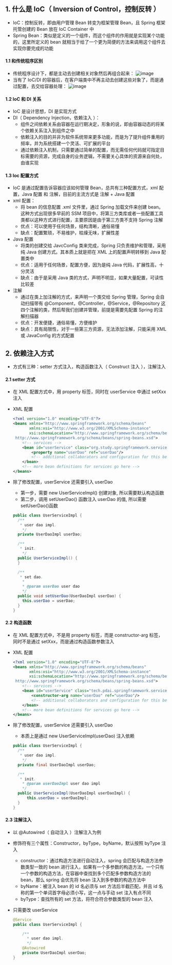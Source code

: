 ## 1. 什么是 IoC（ Inversion of Control，控制反转 ）

- IoC：控制反转，即由用户管理 Bean 转变为框架管理 Bean，且 Spring 框架托管创建的 Bean 放在 IoC Container 中
- Spring Bean：类似是定义的一个组件，而这个组件的作用就是实现某个功能的，这里所定义的 bean 就相当于给了一个更为简便的方法来调用这个组件去实现你要完成的功能

#### 1.1 和传统程序区别

- 传统程序设计下，都是主动去创建相关对象然后再组合起来：
  ![image](https://github.com/user-attachments/assets/23134af7-ab7a-49a6-af5c-29cf39f1506f)
- 当有了 IoC/DI 的容器后，在客户端类中不再主动去创建这些对象了，而是通过配置，去交给容器处理：
  ![image](https://github.com/user-attachments/assets/3a331e93-a6b7-4fbc-b97e-0f622006f9b1)

#### 1.2 IoC 和 DI 关系

- IoC 是设计思想，DI 是实现方式
- DI（ Dependency Injection，依赖注入 ）：
  - 组件之间依赖关系由容器在运行期决定，形象的说，即由容器动态的将某个依赖关系注入到组件之中
  - 依赖注入的目的并非为软件系统带来更多功能，而是为了提升组件重用的频率，并为系统搭建一个灵活、可扩展的平台
  - 通过依赖注入机制，只需要通过简单的配置，而无需任何代码就可指定目标需要的资源，完成自身的业务逻辑，不需要关心具体的资源来自何处，由谁实现

#### 1.3 Ioc 配置方式

- IoC 是通过配置告诉容器应该如何管理 Bean，总共有三种配置方式，xml 配置，Java 配置 和 注解，目前的主流方式是 注解 + Java 配置
- xml 配置：
  - 将 bean 的信息配置 .xml 文件里，通过 Spring 加载文件来创建 bean。这种方式出现很多早前的 SSM 项目中，将第三方类库或者一些配置工具类都以这种方式进行配置，主要原因是由于第三方类不支持 Spring 注解
  - 优点：可以使用于任何场景，结构清晰，通俗易懂
  - 缺点：配置繁琐，不易维护，枯燥无味，扩展性差
- Java 配置
  - 将类的创建交给 JavcConfig 类来完成，Spring 只负责维护和管理，采用纯 Java 创建方式。其本质上就是把在 XML 上的配置声明转移到 Java 配置类中
  - 优点：适用于任何场景，配置方便，因为是纯 Java 代码，扩展性高，十分灵活
  - 缺点：由于是采用 Java 类的方式，声明不明显，如果大量配置，可读性比较差
- 注解
  - 通过在类上加注解的方式，来声明一个类交给 Spring 管理，Spring 会自动扫描带有 @Component，@Controller，@Service，@Repository 这四个注解的类，然后帮我们创建并管理，前提是需要先配置 Spring 的注解扫描器
  - 优点：开发便捷，通俗易懂，方便维护
  - 缺点：具有局限性，对于一些第三方资源，无法添加注解，只能采用 XML 或 JavaConfig 的方式配置

## 2. 依赖注入方式

- 方式有三种：setter 方式注入，构造函数注入（ Construct 注入 ），注解注入

#### 2.1 setter 方式

- 在 XML 配置方式中，用 property 标签，同时在 userService 中通过 setXxx 注入
- XML 配置
  ```xml
  <?xml version="1.0" encoding="UTF-8"?>
  <beans xmlns="http://www.springframework.org/schema/beans"
         xmlns:xsi="http://www.w3.org/2001/XMLSchema-instance"
         xsi:schemaLocation="http://www.springframework.org/schema/beans
   http://www.springframework.org/schema/beans/spring-beans.xsd">
      <!-- services -->
      <bean id="userService" class="org.study.springframework.service.UserServiceImpl">
          <property name="userDao" ref="userDao"/>
          <!-- additional collaborators and configuration for this bean go here -->
      </bean>
      <!-- more bean definitions for services go here -->
  </beans>
  ```
- 除了修改配置，userService 还需要引入 userDao

  - 第一步，需要 new UserServiceImpl() 创建对象, 所以需要默认构造函数
  - 第二步，调用 setUserDao() 函数注入 userDao 的值, 所以需要 setUserDao()函数

  ```java
  public class UserServiceImpl {
    /**
     * user dao impl.
      */
    private UserDaoImpl userDao;

    /**
     * init.
      */
    public UserServiceImpl() {
    }

    /**
     * set dao.
      *
      * @param userDao user dao
      */
    public void setUserDao(UserDaoImpl userDao) {
      this.userDao = userDao;
    }
  }
  ```

#### 2.2 构造函数

- 在 XML 配置方式中，不是用 property 标签，而是 constructor-arg 标签，同时不是通过 setXxx，而是通过构造函数参数注入
- XML 配置
  ```xml
  <?xml version="1.0" encoding="UTF-8"?>
  <beans xmlns="http://www.springframework.org/schema/beans"
         xmlns:xsi="http://www.w3.org/2001/XMLSchema-instance"
         xsi:schemaLocation="http://www.springframework.org/schema/beans
   http://www.springframework.org/schema/beans/spring-beans.xsd">
      <!-- services -->
      <bean id="userService" class="tech.pdai.springframework.service.UserServiceImpl">
          <constructor-arg name="userDao" ref="userDao"/>
          <!-- additional collaborators and configuration for this bean go here -->
      </bean>
      <!-- more bean definitions for services go here -->
  </beans>
  ```
- 除了修改配置，userService 还需要引入 userDao

  - 本质上是通过 new UserServiceImpl(userDao) 注入依赖

  ```java
  public class UserServiceImpl {
    /**
     * user dao impl.
      */
    private final UserDaoImpl userDao;

    /**
     * init.
      * @param userDaoImpl user dao impl
      */
    public UserServiceImpl(UserDaoImpl userDaoImpl) {
        this.userDao = userDaoImpl;
    }
  }
  ```

#### 2.3 注解注入

- 以 @Autowired（ 自动注入 ）注解注入为例
- 修饰符有三个属性：Constructor，byType，byName，默认按照 byType 注入
  - constructor：通过构造方法进行自动注入，spring 会匹配与构造方法参数类型一致的 bean 进行注入，如果有一个多参数的构造方法，一个只有一个参数的构造方法，在容器中查找到多个匹配多参数构造方法的 bean，那么 spring 会优先将 bean 注入到多参数的构造方法中
  - byName：被注入 bean 的 id 名必须与 set 方法后半截匹配，并且 id 名称的第一个单词首字母必须小写，这一点与手动 set 注入有点不同
  - byType：查找所有的 set 方法，将符合符合参数类型的 bean 注入
- 只需要改 userService

  ```java
  @Service
  public class UserServiceImpl {

      /**
        * user dao impl.
        */
      @Autowired
      private UserDaoImpl userDao;
  }
  ```
